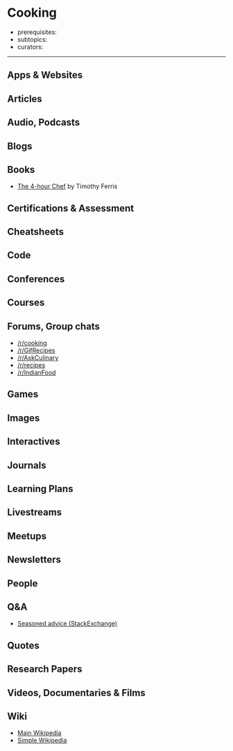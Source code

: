 # Cooking

- prerequisites:
- subtopics:
- curators:

------

## Apps & Websites

## Articles

## Audio, Podcasts

## Blogs

## Books

- [The 4-hour Chef](https://www.goodreads.com/book/show/13129810-the-4-hour-chef) by Timothy Ferris

## Certifications & Assessment

## Cheatsheets

## Code

## Conferences

## Courses

## Forums, Group chats

- [/r/cooking](https://www.reddit.com/r/Cooking/)
- [/r/GifRecipes](https://www.reddit.com/r/GifRecipes/)
- [/r/AskCulinary](https://www.reddit.com/r/AskCulinary/)
- [/r/recipes](https://www.reddit.com/r/recipes/)
- [/r/IndianFood](https://www.reddit.com/r/IndianFood/)

## Games

## Images

## Interactives

## Journals

## Learning Plans

## Livestreams

## Meetups

## Newsletters

## People

## Q&A

- [Seasoned advice (StackExchange)](https://cooking.stackexchange.com)

## Quotes

## Research Papers

## Videos, Documentaries & Films

## Wiki

- [Main Wikipedia](https://en.wikipedia.org/wiki/Cooking)
- [Simple Wikipedia](https://simple.wikipedia.org/wiki/Cooking)

